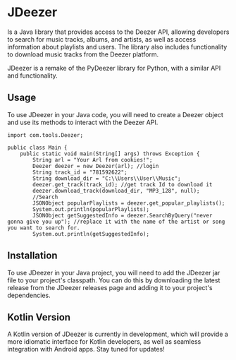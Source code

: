 
# JDeezer

Is a Java library that provides access to the Deezer API, allowing developers to search for music tracks, albums, and artists, as well as access information about playlists and users. The library also includes functionality to download music tracks from the Deezer platform.

JDeezer is a remake of the PyDeezer library for Python, with a similar API and functionality.


## Usage
To use JDeezer in your Java code, you will need to create a Deezer object and use its methods to interact with the Deezer API.
```
import com.tools.Deezer;

public class Main {
    public static void main(String[] args) throws Exception {
        String arl = "Your Arl from cookies!";
        Deezer deezer = new Deezer(arl); //login
        String track_id = "781592622";
        String download_dir = "C:\\Users\\User\\Music";
        deezer.get_track(track_id); //get track Id to download it
        deezer.download_track(download_dir, "MP3_128", null);
        //Search
        JSONObject popularPlaylists = deezer.get_popular_playlists();
        System.out.println(popularPlaylists);
        JSONObject getSuggestedInfo = deezer.SearchByQuery("never gonna give you up"); //replace it with the name of the artist or song you want to search for.
        System.out.println(getSuggestedInfo);
```


## Installation
To use JDeezer in your Java project, you will need to add the JDeezer jar file to your project's classpath. You can do this by downloading the latest release from the JDeezer releases page and adding it to your project's dependencies.

## Kotlin Version
A Kotlin version of JDeezer is currently in development, which will provide a more idiomatic interface for Kotlin developers, as well as seamless integration with Android apps. Stay tuned for updates!
